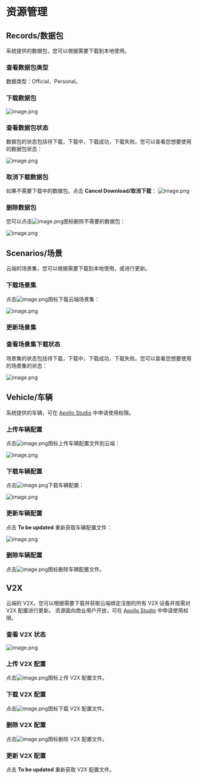 # 资源管理

## Records/数据包

系统提供的数据包，您可以根据需要下载到本地使用。

### 查看数据包类型

数据类型：Oﬃcial、Personal。

### 下载数据包

![image.png](https://bce.bdstatic.com/doc/Apollo-Homepage-Document/Apollo_Doc_CN_9_0/image_8c07291.png)

### 查看数据包状态

数据包的状态包括待下载，下载中，下载成功，下载失败。您可以查看您想要使用的数据包状态：

![image.png](https://bce.bdstatic.com/doc/Apollo-Homepage-Document/Apollo_Doc_CN_9_0/image_58f1e3f.png)

### 取消下载数据包

如果不需要下载中的数据包，点击 **Cancel Download/取消下载**：
![image.png](https://bce.bdstatic.com/doc/Apollo-Homepage-Document/Apollo_Doc_CN_9_0/image_4aa1275.png)

### 删除数据包

您可以点击![image.png](https://bce.bdstatic.com/doc/Apollo-Homepage-Document/Apollo_Doc_CN_9_0/image_bf95e99.png)图标删除不需要的数据包：

![image.png](https://bce.bdstatic.com/doc/Apollo-Homepage-Document/Apollo_Doc_CN_9_0/image_c1ea1ea.png)

## Scenarios/场景

云端的场景集，您可以根据需要下载到本地使用，或进行更新。

### 下载场景集

点击![image.png](https://bce.bdstatic.com/doc/Apollo-Homepage-Document/Apollo_Doc_CN_9_0/image_e52e3f7.png)图标下载云端场景集：

![image.png](https://bce.bdstatic.com/doc/Apollo-Homepage-Document/Apollo_Doc_CN_9_0/image_22505ab.png)

### 更新场景集

### 查看场景集下载状态

场景集的状态包括待下载，下载中，下载成功，下载失败。您可以查看您想要使用的场景集的状态：

![image.png](https://bce.bdstatic.com/doc/Apollo-Homepage-Document/Apollo_Doc_CN_9_0/image_cca1446.png)

## Vehicle/车辆

系统提供的车辆，可在 [Apollo Studio](https://apollo.baidu.com/workspace/fuel/vehicle) 中申请使用权限。

<!--
系统提供的车辆，系统提供 2 个车辆（即Lincoln2017 MKZLGSVL、MKZ），您还可以从云端下载到已购买的车辆，
![image.png](https://bce.bdstatic.com/doc/Apollo-Homepage-Document/Apollo_Doc_CN_9_0/image_a5b6917.png)-->

### 上传车辆配置

点击![image.png](https://bce.bdstatic.com/doc/Apollo-Homepage-Document/Apollo_Doc_CN_9_0/image_2961dee.png)图标上传车辆配置文件到云端：

![image.png](https://bce.bdstatic.com/doc/Apollo-Homepage-Document/Apollo_Doc_CN_9_0/image_bde1379.png)

### 下载车辆配置

点击![image.png](https://bce.bdstatic.com/doc/Apollo-Homepage-Document/Apollo_Doc_CN_9_0/image_1bb6c4e.png)下载车辆配置：

![image.png](https://bce.bdstatic.com/doc/Apollo-Homepage-Document/Apollo_Doc_CN_9_0/image_e7eac0b.png)

### 更新车辆配置

点击 **To be updated** 重新获取车辆配置文件：

![image.png](https://bce.bdstatic.com/doc/Apollo-Homepage-Document/Apollo_Doc_CN_9_0/image_60aee4b.png)

### 删除车辆配置

点击![image.png](https://bce.bdstatic.com/doc/Apollo-Homepage-Document/Apollo_Doc_CN_9_0/image_9100388.png)图标删除车辆配置文件。

## V2X

云端的 V2X，您可以根据需要下载并获取云端绑定注册的所有 V2X 设备并按需对 V2X 配置进行更新。
资源面向商业用户开放，可在 [Apollo Studio](https://apollo.baidu.com/workspace/fuel/vehicle) 中申请使用权限。

### 查看 V2X 状态

![image.png](https://bce.bdstatic.com/doc/Apollo-Homepage-Document/Apollo_Doc_CN_9_0/image_0e6d966.png)

### 上传 V2X 配置

点击![image.png](https://bce.bdstatic.com/doc/Apollo-Homepage-Document/Apollo_Doc_CN_9_0/image_043c323.png)图标上传 V2X 配置文件。

### 下载 V2X 配置

点击![image.png](https://bce.bdstatic.com/doc/Apollo-Homepage-Document/Apollo_Doc_CN_9_0/image_4ff7a17.png)图标下载 V2X 配置文件。

### 删除 V2X 配置

点击![image.png](https://bce.bdstatic.com/doc/Apollo-Homepage-Document/Apollo_Doc_CN_9_0/image_e8d939d.png)图标删除 V2X 配置文件。

### 更新 V2X 配置

点击 **To be updated** 重新获取 V2X 配置文件。
